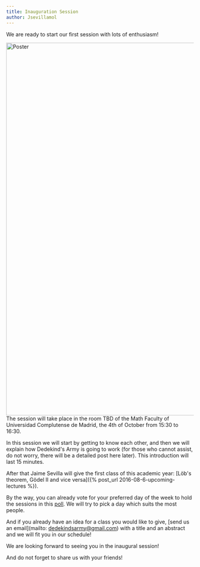 ```yaml
---
title: Inauguration Session
author: Jsevillamol
---
```

We are ready to start our first session with lots of enthusiasm!

<img src="https://document-export.canva.com/DAB_Wkdfz5w/19/preview/0001-41976760.png" alt="Poster" style="width: 1000px;"/>
The session will take place in the room TBD of the Math Faculty of Universidad Complutense de Madrid, the 4th of October from 15:30 to 16:30.

In this session we will start by getting to know each other, and then we will explain how Dedekind's Army is going to work (for those who cannot assist, do not worry, there will be a detailed post here later). This introduction will last 15 minutes.

After that Jaime Sevilla will give the first class of this academic year: [Löb's theorem, Gödel II and vice versa]({% post_url 2016-08-6-upcoming-lectures %}).

By the way, you can already vote for your preferred day of the week to hold the sessions in this [poll](http://doodle.com/poll/itbh2vbbkcirrhxq). We will try to pick a day which suits the most people.

And if you already have an idea for a class you would like to give, [send us an email](mailto: dedekindsarmy@gmail.com) with a title and an abstract and we will fit you in our schedule!

We are looking forward to seeing you in the inaugural session!

And do not forget to share us with your friends!
